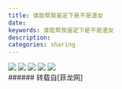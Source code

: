 ```yaml
---
title: 谁能帮我鉴定下是不是渣女
date: 
keywords: 谁能帮我鉴定下是不是渣女
description: 
categories: sharing
---
```

<td class="t_f" id="postmessage_3133506">


<img aid="1099767" data-cf-modified-3eca00e3dab369cdf2257f24-="" file="data/attachment/forum/201903/01/092112j8pj96b9v0o4v6xb.jpg.thumb.jpg" id="aimg_1099767" inpost="1" onclick="" onmouseover="" src="http://www.flw.ph/data/attachment/forum/201903/01/092112j8pj96b9v0o4v6xb.jpg" style="cursor:pointer" zoomfile="data/attachment/forum/201903/01/092112j8pj96b9v0o4v6xb.jpg"/>



<img aid="1099768" data-cf-modified-3eca00e3dab369cdf2257f24-="" file="data/attachment/forum/201903/01/092112hi0f6478ccee0tqb.jpg.thumb.jpg" id="aimg_1099768" inpost="1" onclick="" onmouseover="" src="http://www.flw.ph/data/attachment/forum/201903/01/092112hi0f6478ccee0tqb.jpg" style="cursor:pointer" zoomfile="data/attachment/forum/201903/01/092112hi0f6478ccee0tqb.jpg"/>



<img aid="1099769" data-cf-modified-3eca00e3dab369cdf2257f24-="" file="data/attachment/forum/201903/01/092113am70y7sjbnbsksn0.jpg.thumb.jpg" id="aimg_1099769" inpost="1" onclick="" onmouseover="" src="http://www.flw.ph/data/attachment/forum/201903/01/092113am70y7sjbnbsksn0.jpg" style="cursor:pointer" zoomfile="data/attachment/forum/201903/01/092113am70y7sjbnbsksn0.jpg"/>



<img aid="1099770" data-cf-modified-3eca00e3dab369cdf2257f24-="" file="data/attachment/forum/201903/01/092114ihcqdk3yxtcccugm.jpg.thumb.jpg" id="aimg_1099770" inpost="1" onclick="" onmouseover="" src="http://www.flw.ph/data/attachment/forum/201903/01/092114ihcqdk3yxtcccugm.jpg" style="cursor:pointer" zoomfile="data/attachment/forum/201903/01/092114ihcqdk3yxtcccugm.jpg"/>



<img aid="1099771" data-cf-modified-3eca00e3dab369cdf2257f24-="" file="data/attachment/forum/201903/01/092115m9v8uoju9o0umuju.jpg.thumb.jpg" id="aimg_1099771" inpost="1" onclick="" onmouseover="" src="http://www.flw.ph/data/attachment/forum/201903/01/092115m9v8uoju9o0umuju.jpg" style="cursor:pointer" zoomfile="data/attachment/forum/201903/01/092115m9v8uoju9o0umuju.jpg"/>


<br/>
</td>
###### 转载自[菲龙网]